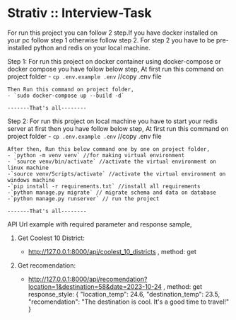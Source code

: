 # Strativ :: Interview-Task

For run this project you can follow 2 step.If you have docker installed on your pc follow step 1 otherwise follow step 2. For step 2 you have to be pre-installed python and redis on your local machine.

Step 1: For run this project on docker container using docker-compose or docker compose you have follow below step,
    At first run this command on project folder
    - `cp .env.example .env` //copy .env file

    Then Run this command on project folder,
    - `sudo docker-compose up --build -d`

    -------That's all--------

Step 2: For run this project on local machine you have to start your redis server at first then you have follow below step,
    At first run this command on project folder
    - `cp .env.example .env` //copy .env file

    After then, Run this below command one by one on project folder,
    - `python -m venv venv` //for making virtual environment
    - `source venv/bin/activate` //activate the virtual environment on linux machine
    -`source venv/Scripts/activate` //activate the virtual environment on windows machine
    -`pip install -r requirements.txt` //install all requirements
    -`python manage.py migrate` // migrate schema and data on database
    -`python manage.py runserver` // run the project

    -------That's all--------

API Url example with required parameter and response sample,
1. Get Coolest 10 District:
    - http://127.0.0.1:8000/api/coolest_10_districts , method: get

2. Get recomendation:
    - http://127.0.0.1:8000/api/recomendation?location=1&destination=58&date=2023-10-24 , method: get
        response_style: 
        {
            "location_temp": 24.6,
            "destination_temp": 23.5,
            "recomendation": "The destination is cool. It's a good time to travel!"
        }